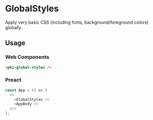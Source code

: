 # GlobalStyles

Apply very basic CSS (including fonts, background/foreground colors) globally.

## Usage
### Web Components

```html
<phi-global-styles />
```

### Preact

```js
const App = () => (
  <>
    <GlobalStyles />
    <AppBody />
  </>
);
```
